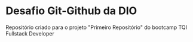 # Desafio Git-Github da DIO
Repositório criado para o projeto "Primeiro Repositório" do bootcamp TQI Fullstack Developer
